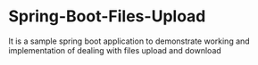 # Spring-Boot-Files-Upload
It is a sample spring boot application to demonstrate working and implementation of dealing with files upload and download
